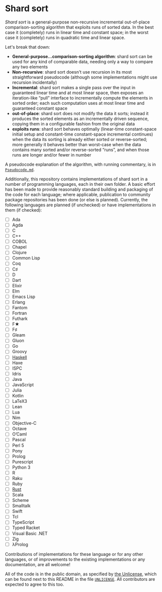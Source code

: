 # Shard sort

*Shard sort* is a general-purpose non-recursive incremental
out-of-place comparison-sorting algorithm that exploits runs of sorted
data.  In the best case it (completely) runs in linear time and
constant space; in the worst case it (completely) runs in quadratic
time and linear space.

Let's break that down:

- **General-purpose…comparison-sorting algorithm**: shard sort can be
  used for any kind of comparable data, needing only a way to compare
  any two elements
- **Non-recursive**: shard sort doesn't use recursion in its most
  straightforward pseudocode (although some implementations might use
  recursion incidentally)
- **Incremental**: shard sort makes a single pass over the input in
  guaranteed linear time and at most linear space, then exposes an
  iteration-like “pull” interface to incrementally compute the
  elements in sorted order; each such computation uses at most linear
  time and guaranteed constant space
- **out-of-place**: shard sort does not modify the data it sorts;
  instead it produces the sorted elements as an incrementally driven
  sequence, copying them in a configurable fashion from the original
  data
- **exploits runs**: shard sort behaves optimally (linear-time
  constant-space initial setup and constant-time constant-space
  incremental continues) when the data its sorting is already either
  sorted or reverse-sorted; more generally it behaves better than
  worst-case when the data contains many sorted and/or reverse-sorted
  “runs”, and when those runs are longer and/or fewer in number

A pseudocode explanation of the algorithm, with running commentary, is
in [`Pseudocode.md`](./Pseudocode.md).

Additionally, this repository contains implementations of shard sort in a number of
programming languages, each in their own folder.  A basic effort has
been made to provide reasonably standard building and packaging of the
code for each language; where applicable, publication to community
package repositories has been done (or else is planned).  Currently,
the following languages are planned (if unchecked) or have
implementations in them (if checked):

- [ ] Ada
- [ ] Agda
- [ ] C
- [ ] C++
- [ ] COBOL
- [ ] Chapel
- [ ] Clojure
- [ ] Common Lisp
- [ ] Coq
- [ ] C♯
- [ ] D
- [ ] Dart
- [ ] Elixir
- [ ] Elm
- [ ] Emacs Lisp
- [ ] Erlang
- [ ] Fantom
- [ ] Fortran
- [ ] Futhark
- [ ] F★
- [ ] F♯
- [ ] Gleam
- [ ] Gluon
- [ ] Go
- [ ] Groovy
- [ ] [Haskell](./Haskell)
- [ ] Haxe
- [ ] ISPC
- [ ] Idris
- [ ] Java
- [ ] JavaScript
- [ ] Julia
- [ ] Kotlin
- [ ] LaTeX3
- [ ] Lean
- [ ] Lua
- [ ] Nim
- [ ] Objective-C
- [ ] Octave
- [ ] O’Caml
- [ ] Pascal
- [ ] Perl 5
- [ ] Pony
- [ ] Prolog
- [ ] Purescript
- [ ] Python 3
- [ ] R
- [ ] Raku
- [ ] Ruby
- [ ] [Rust](./Rust)
- [ ] Scala
- [ ] Scheme
- [ ] Smalltalk
- [ ] Swift
- [ ] Tcl
- [ ] TypeScript
- [ ] Typed Racket
- [ ] Visual Basic .NET
- [ ] Zig
- [ ] λProlog

Contributions of implementations for these language or for any other
languages, or of improvements to the existing implementations or any
documentation, are all welcome!

All of the code is in the public domain, as specified by [the
Unlicense](https://unlicense.org), which can be found next to this
README in the file [`UNLICENSE`](./UNLICENSE).  All contributors are expected to
agree to this too.
